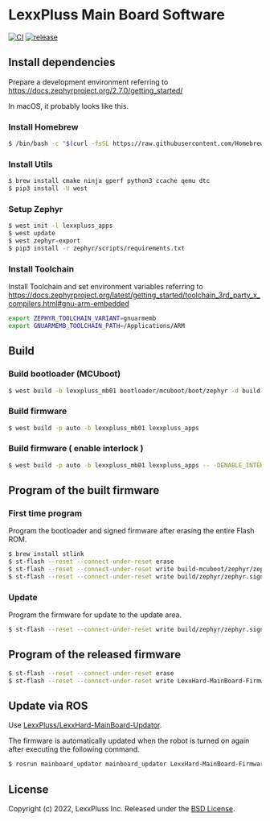 # LexxPluss Main Board Software

[![CI](https://github.com/LexxPluss/LexxHard-MainBoard-Firmware/actions/workflows/main.yml/badge.svg)](https://github.com/LexxPluss/LexxHard-MainBoard-Firmware/actions/workflows/main.yml)
[![release](https://github.com/LexxPluss/LexxHard-MainBoard-Firmware/actions/workflows/release.yml/badge.svg)](https://github.com/LexxPluss/LexxHard-MainBoard-Firmware/actions/workflows/release.yml)

## Install dependencies

Prepare a development environment referring to
https://docs.zephyrproject.org/2.7.0/getting_started/

In macOS, it probably looks like this.

### Install Homebrew

```bash
$ /bin/bash -c "$(curl -fsSL https://raw.githubusercontent.com/Homebrew/install/HEAD/install.sh)"
```

### Install Utils

```bash
$ brew install cmake ninja gperf python3 ccache qemu dtc
$ pip3 install -U west
```

### Setup Zephyr

```bash
$ west init -l lexxpluss_apps
$ west update
$ west zephyr-export
$ pip3 install -r zephyr/scripts/requirements.txt
```

### Install Toolchain

Install Toolchain and set environment variables referring to
https://docs.zephyrproject.org/latest/getting_started/toolchain_3rd_party_x_compilers.html#gnu-arm-embedded

```bash
export ZEPHYR_TOOLCHAIN_VARIANT=gnuarmemb
export GNUARMEMB_TOOLCHAIN_PATH=/Applications/ARM
```

## Build

### Build bootloader (MCUboot)

```bash
$ west build -b lexxpluss_mb01 bootloader/mcuboot/boot/zephyr -d build-mcuboot
```

### Build firmware

```bash
$ west build -p auto -b lexxpluss_mb01 lexxpluss_apps
```

### Build firmware ( enable interlock )

```bash
$ west build -p auto -b lexxpluss_mb01 lexxpluss_apps -- -DENABLE_INTERLOCK=1
```

## Program of the built firmware

### First time program

Program the bootloader and signed firmware after erasing the entire Flash ROM.

```bash
$ brew install stlink
$ st-flash --reset --connect-under-reset erase
$ st-flash --reset --connect-under-reset write build-mcuboot/zephyr/zephyr.bin 0x8000000
$ st-flash --reset --connect-under-reset write build/zephyr/zephyr.signed.bin 0x8040000
```

### Update

Program the firmware for update to the update area.

```bash
$ st-flash --reset --connect-under-reset write build/zephyr/zephyr.signed.confirmed.bin 0x8080000
```

## Program of the released firmware

```bash
$ st-flash --reset --connect-under-reset erase
$ st-flash --reset --connect-under-reset write LexxHard-MainBoard-Firmware-Initial-v?.?.? 0x8000000
```

## Update via ROS

Use [LexxPluss/LexxHard-MainBoard-Updator](https://github.com/LexxPluss/LexxHard-MainBoard-Updator.git).

The firmware is automatically updated when the robot is turned on again after executing the following command.
```bash
$ rosrun mainboard_updator mainboard_updator LexxHard-MainBoard-Firmware-Update-v?.?.?.bin
```

## License

Copyright (c) 2022, LexxPluss Inc. Released under the [BSD License](LICENSE).
